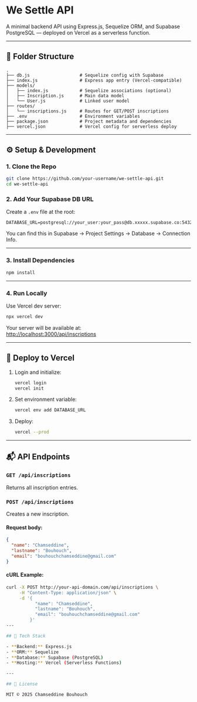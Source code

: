 # We Settle API

A minimal backend API using Express.js, Sequelize ORM, and Supabase PostgreSQL — deployed on Vercel as a serverless function.

---

## 📁 Folder Structure

```
.
├── db.js                   # Sequelize config with Supabase
├── index.js                # Express app entry (Vercel-compatible)
├── models/
│   ├── index.js            # Sequelize associations (optional)
│   ├── Inscription.js      # Main data model
│   └── User.js             # Linked user model
├── routes/
│   └── inscriptions.js     # Routes for GET/POST inscriptions
├── .env                    # Environment variables
├── package.json            # Project metadata and dependencies
├── vercel.json             # Vercel config for serverless deploy
```

---

## ⚙️ Setup & Development

### 1. Clone the Repo

```bash
git clone https://github.com/your-username/we-settle-api.git
cd we-settle-api
```

### 2. Add Your Supabase DB URL

Create a `.env` file at the root:

```
DATABASE_URL=postgresql://your_user:your_pass@db.xxxxx.supabase.co:5432/your_db
```

You can find this in Supabase → Project Settings → Database → Connection Info.

---

### 3. Install Dependencies

```bash
npm install
```

---

### 4. Run Locally

Use Vercel dev server:

```bash
npx vercel dev
```

Your server will be available at:  
[http://localhost:3000/api/inscriptions](http://localhost:3000/api/inscriptions)

---

## 🚀 Deploy to Vercel

1. Login and initialize:

   ```bash
   vercel login
   vercel init
   ```

2. Set environment variable:

   ```bash
   vercel env add DATABASE_URL
   ```

3. Deploy:
   ```bash
   vercel --prod
   ```

---

## 📬 API Endpoints

### `GET /api/inscriptions`

Returns all inscription entries.

### `POST /api/inscriptions`

Creates a new inscription.

#### Request body:

```json
{
  "name": "Chamseddine",
  "lastname": "Bouhouch",
  "email": "bouhouchchamseddine@gmail.com"
}
```

#### cURL Example:

```bash
curl -X POST http://your-api-domain.com/api/inscriptions \
     -H "Content-Type: application/json" \
     -d '{
           "name": "Chamseddine",
           "lastname": "Bouhouch",
           "email": "bouhouchchamseddine@gmail.com"
         }'
---

## 🧱 Tech Stack

- **Backend:** Express.js
- **ORM:** Sequelize
- **Database:** Supabase (PostgreSQL)
- **Hosting:** Vercel (Serverless Functions)

---

## 📄 License

MIT © 2025 Chamseddine Bouhouch
```
